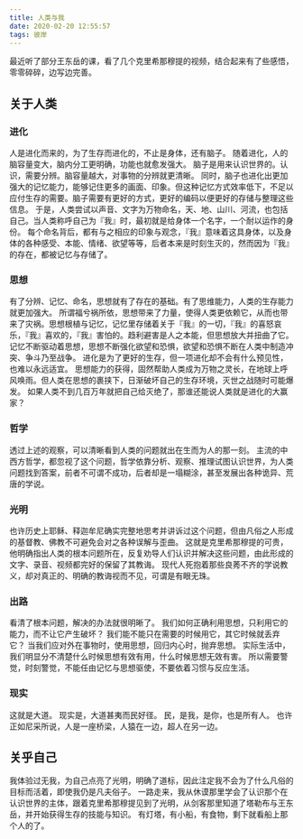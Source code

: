```yaml
---
title: 人类与我
date: 2020-02-20 12:55:57
tags: 彼岸
---
```

最近听了部分王东岳的课，看了几个克里希那穆提的视频，结合起来有了些感悟，零零碎碎，边写边完善。

## 关于人类
### 进化
人是进化而来的，为了生存而进化的，不止是身体，还有脑子。
随着进化，人的脑容量变大，脑内分工更明确，功能也就愈发强大。
脑子是用来认识世界的。认识，需要分辨。脑容量越大，对事物的分辨就更清晰。
同时，脑子也进化出更加强大的记忆能力，能够记住更多的画面、印象。但这种记忆方式效率低下，不足以应付生存的需要。脑子需要有更好的方式，更好的编码以便更好的存储与整理这些信息。
于是，人类尝试以声音、文字为万物命名，天、地、山川、河流，也包括自己。当人类称呼自己为『我』时，最初就是给身体一个名字，一个耐以运作的身份。
每个命名背后，都有与之相应的印象与观念，『我』意味着这具身体，以及身体的各种感受、本能、情绪、欲望等等，后者本来是时刻生灭的，然而因为『我』的存在，都被记忆与存储了。
### 思想
有了分辨、记忆、命名，思想就有了存在的基础。有了思维能力，人类的生存能力就更加强大。
所谓福兮祸所依，思想带来了力量，使得人类更依赖它，从而也带来了灾祸。思想根植与记忆，记忆里存储着关于『我』的一切，『我』的喜怒哀乐，『我』喜欢的，『我』害怕的。趋利避害是人之本能，但思想放大并扭曲了它。
记忆不断驱动着思想，思想不断强化欲望和恐惧，欲望和恐惧不断在人类中制造冲突、争斗乃至战争。
进化是为了更好的生存，但一项进化却不会有什么预见性，也难以永远适宜。
思想能力的获得，固然帮助人类成为万物之灵长，在地球上呼风唤雨。但人类在思想的裹挟下，日渐破坏自己的生存环境，灭世之战随时可能爆发。
如果人类不到几百万年就把自己给灭绝了，那谁还能说人类就是进化的大赢家？
### 哲学
透过上述的观察，可以清晰看到人类的问题就出在生而为人的那一刻。
主流的中西方哲学，都忽视了这个问题，哲学依靠分析、观察、推理试图认识世界，为人类问题找到答案，前者不可谓不成功，后者却是一塌糊涂，甚至发展出各种诡异、荒唐的学说。
### 光明
也许历史上耶稣、释迦牟尼确实完整地思考并讲诉过这个问题，但由凡俗之人形成的基督教、佛教不可避免会对之各种误解与歪曲。
这就是克里希那穆提的可贵，他明确指出人类的根本问题所在，反复劝导人们认识并解决这些问题，由此形成的文字、录音、视频都完好的保留了其教诲。
现代人死抱着那些良莠不齐的学说教义，却对真正的、明确的教诲视而不见，可谓是有眼无珠。
### 出路
看清了根本问题，解决的办法就很明晰了。
我们如何正确利用思想，只利用它的能力，而不让它产生破坏？
我们能不能只在需要的时候用它，其它时候就丢弃它？
当我们应对外在事物时，使用思想，回归内心时，抛弃思想。
实际生活中，我们明显分不清楚什么时候思想有效有用，什么时候思想无效有害。
所以需要警觉，时刻警觉，不能任由记忆与思想驱使，不要依着习惯与反应生活。
### 现实
这就是大道。
现实是，大道甚夷而民好径。
民，是我，是你，也是所有人。
也许正如尼采所说，人是一座桥梁，人猿在一边，超人在另一边。

## 关乎自己
我体验过无我，为自己点亮了光明，明确了道标，因此注定我不会为了什么凡俗的目标而活着，即使我仍是凡夫俗子。
一路走来，我从休谟那里学会了认识那个在认识世界的主体，跟着克里希那穆提见到了光明，从剑客那里知道了塔勒布与王东岳，并开始获得生存的技能与知识。
有灯塔，有小船，有食物，剩下就看船上那个人的了。
